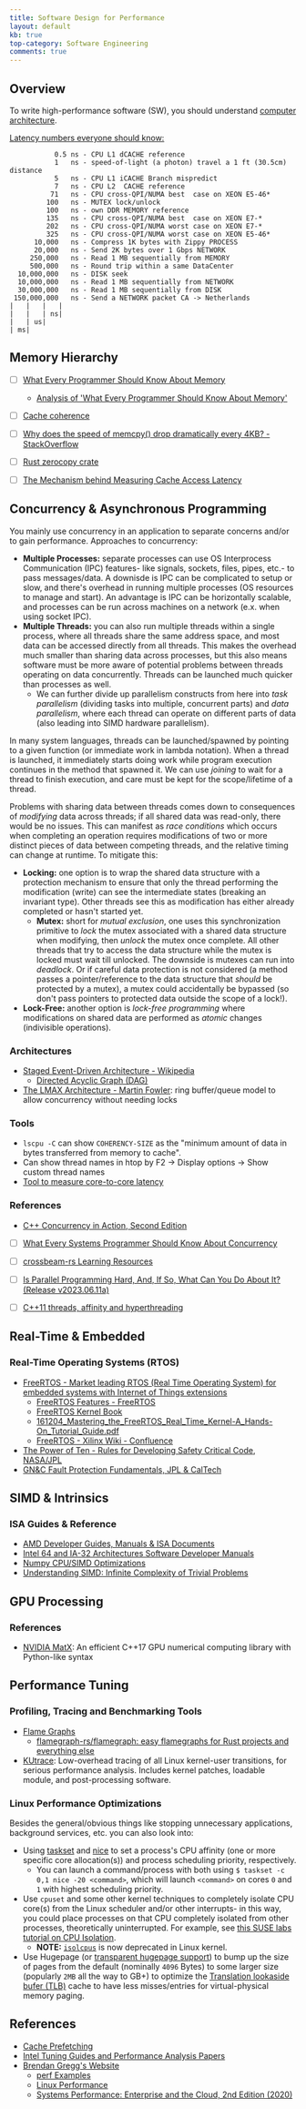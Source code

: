 ```yaml
---
title: Software Design for Performance
layout: default
kb: true
top-category: Software Engineering
comments: true
---
```


## Overview

To write high-performance software (SW), you should understand [computer architecture](../digital/comp_arch.html).

[Latency numbers everyone should know:](https://stackoverflow.com/a/4087315)
```
           0.5 ns - CPU L1 dCACHE reference
           1   ns - speed-of-light (a photon) travel a 1 ft (30.5cm) distance
           5   ns - CPU L1 iCACHE Branch mispredict
           7   ns - CPU L2  CACHE reference
          71   ns - CPU cross-QPI/NUMA best  case on XEON E5-46*
         100   ns - MUTEX lock/unlock
         100   ns - own DDR MEMORY reference
         135   ns - CPU cross-QPI/NUMA best  case on XEON E7-*
         202   ns - CPU cross-QPI/NUMA worst case on XEON E7-*
         325   ns - CPU cross-QPI/NUMA worst case on XEON E5-46*
      10,000   ns - Compress 1K bytes with Zippy PROCESS
      20,000   ns - Send 2K bytes over 1 Gbps NETWORK
     250,000   ns - Read 1 MB sequentially from MEMORY
     500,000   ns - Round trip within a same DataCenter
  10,000,000   ns - DISK seek
  10,000,000   ns - Read 1 MB sequentially from NETWORK
  30,000,000   ns - Read 1 MB sequentially from DISK
 150,000,000   ns - Send a NETWORK packet CA -> Netherlands
|   |   |   |
|   |   | ns|
|   | us|
| ms|
```

## Memory Hierarchy

- [ ] [What Every Programmer Should Know About Memory](https://people.freebsd.org/~lstewart/articles/cpumemory.pdf)
  * [Analysis of 'What Every Programmer Should Know About Memory'](https://samueleresca.net/analysis-of-what-every-programmer-should-know-about-memory/)
- [ ] [Cache coherence](https://en.wikipedia.org/wiki/Cache_coherence)
- [ ] [Why does the speed of memcpy() drop dramatically every 4KB? - StackOverflow](https://stackoverflow.com/questions/21038965/why-does-the-speed-of-memcpy-drop-dramatically-every-4kb)
- [ ] [Rust zerocopy crate](https://docs.rs/zerocopy/latest/zerocopy/)
- [ ] [The Mechanism behind Measuring Cache Access Latency](https://www.alibabacloud.com/blog/the-mechanism-behind-measuring-cache-access-latency_599384)


## Concurrency & Asynchronous Programming

You mainly use concurrency in an application to separate concerns and/or to gain performance. Approaches to concurrency:
- **Multiple Processes:** separate processes can use OS Interprocess Communication (IPC) features- like signals, sockets, files, pipes, etc.- to pass messages/data. A downisde is IPC can be complicated to setup or slow, and there's overhead in running multiple processes (OS resources to manage and start). An advantage is IPC can be horizontally scalable, and processes can be run across machines on a network (e.x. when using socket IPC).
- **Multiple Threads:** you can also run multiple threads within a single process, where all threads share the same address space, and most data can be accessed directly from all threads. This makes the overhead much smaller than sharing data across processes, but this also means software must be more aware of potential problems between threads operating on data concurrently. Threads can be launched much quicker than processes as well.
  + We can further divide up parallelism constructs from here into _task parallelism_ (dividing tasks into multiple, concurrent parts) and _data parallelism_, where each thread can operate on different parts of data (also leading into SIMD hardware parallelism).

In many system languages, threads can be launched/spawned by pointing to a given function (or immediate work in lambda notation). When a thread is launched, it immediately starts doing work while program execution continues in the method that spawned it. We can use _joining_ to wait for a thread to finish execution, and care must be kept for the scope/lifetime of a thread.

Problems with sharing data between threads comes down to consequences of _modifying_ data across threads; if all shared data was read-only, there would be no issues. This can manifest as _race conditions_ which occurs when completing an operation requires modifications of two or more distinct pieces of data between competing threads, and the relative timing can change at runtime. To mitigate this: 
- **Locking:** one option is to wrap the shared data structure with a protection mechanism to ensure that only the thread performing the modification (write) can see the intermediate states (breaking an invariant type). Other threads see this as modification has either already completed or hasn't started yet.
  + **Mutex:** short for _mutual exclusion_, one uses this synchronization primitive to _lock_ the mutex associated with a shared data structure when modifying, then _unlock_ the mutex once complete. All other threads that try to access the data structure while the mutex is locked must wait till unlocked. The downside is mutexes can run into _deadlock_. Or if careful data protection is not considered (a method passes a pointer/reference to the data structure that _should_ be protected by a mutex), a mutex could accidentally be bypassed (so don't pass pointers to protected data outside the scope of a lock!).
- **Lock-Free:** another option is _lock-free programming_ where modifications on shared data are performed as _atomic_ changes (indivisible operations).

### Architectures

- [Staged Event-Driven Architecture - Wikipedia](https://en.wikipedia.org/wiki/Staged_event-driven_architecture)
  * [Directed Acyclic Graph (DAG)](https://en.wikipedia.org/wiki/Directed_acyclic_graph)
- [The LMAX Architecture - Martin Fowler](https://martinfowler.com/articles/lmax.html): ring buffer/queue model to allow concurrency without needing locks

### Tools

* `lscpu -C` can show `COHERENCY-SIZE` as the "minimum amount of data in bytes transferred from memory to cache".
* Can show thread names in htop by F2 → Display options → Show custom thread names
* [Tool to measure core-to-core latency](https://github.com/nviennot/core-to-core-latency)

### References

* [C++ Concurrency in Action, Second Edition](https://a.co/d/5JJIIHQ)
* [ ] [What Every Systems Programmer Should Know About Concurrency](https://assets.bitbashing.io/papers/concurrency-primer.pdf)
* [ ] [crossbeam-rs Learning Resources](https://github.com/crossbeam-rs/rfcs/wiki)
* [ ] [Is Parallel Programming Hard, And, If So, What Can You Do About It? (Release v2023.06.11a)](https://arxiv.org/abs/1701.00854)
* [ ] [C++11 threads, affinity and hyperthreading](https://eli.thegreenplace.net/2016/c11-threads-affinity-and-hyperthreading/)


## Real-Time & Embedded

### Real-Time Operating Systems (RTOS)

* [FreeRTOS - Market leading RTOS (Real Time Operating System) for embedded systems with Internet of Things extensions](https://www.freertos.org/)
  + [FreeRTOS Features - FreeRTOS](https://www.freertos.org/features.html)
  + [FreeRTOS Kernel Book](https://github.com/FreeRTOS/FreeRTOS-Kernel-Book)
  + [161204_Mastering_the_FreeRTOS_Real_Time_Kernel-A_Hands-On_Tutorial_Guide.pdf](https://www.freertos.org/fr-content-src/uploads/2018/07/161204_Mastering_the_FreeRTOS_Real_Time_Kernel-A_Hands-On_Tutorial_Guide.pdf)
  + [FreeRTOS - Xilinx Wiki - Confluence](https://xilinx-wiki.atlassian.net/wiki/spaces/A/pages/18842141/FreeRTOS)
* [The Power of Ten - Rules for Developing Safety Critical Code, NASA/JPL](https://spinroot.com/gerard/pdf/P10.pdf)
* [GN&C Fault Protection Fundamentals, JPL & CalTech](https://trs.jpl.nasa.gov/bitstream/handle/2014/41696/08-0125.pdf)


## SIMD & Intrinsics

### ISA Guides & Reference

* [AMD Developer Guides, Manuals & ISA Documents](https://developer.amd.com/resources/developer-guides-manuals/)
* [Intel 64 and IA-32 Architectures Software Developer Manuals](https://software.intel.com/content/www/us/en/develop/articles/intel-sdm.html)
* [Numpy CPU/SIMD Optimizations](https://numpy.org/doc/stable/reference/simd/index.html)
* [Understanding SIMD: Infinite Complexity of Trivial Problems](https://www.modular.com/blog/understanding-simd-infinite-complexity-of-trivial-problems)

## GPU Processing

### References

* [NVIDIA MatX](https://github.com/NVIDIA/MatX): An efficient C++17 GPU numerical computing library with Python-like syntax


## Performance Tuning

### Profiling, Tracing and Benchmarking Tools

* [Flame Graphs](https://www.brendangregg.com/flamegraphs.html)
  + [flamegraph-rs/flamegraph: easy flamegraphs for Rust projects and everything else](https://github.com/flamegraph-rs/flamegraph)
* [KUtrace](https://github.com/dicksites/KUtrace): Low-overhead tracing of all Linux kernel-user transitions, for serious performance analysis. Includes kernel patches, loadable module, and post-processing software.

### Linux Performance Optimizations

Besides the general/obvious things like stopping unnecessary applications, background services, etc. you can also look into:
- Using [taskset](https://man7.org/linux/man-pages/man1/taskset.1.html) and [nice](https://www.man7.org/linux/man-pages/man1/nice.1.html) to set a process's CPU affinity (one or more specific core allocation(s)) and process scheduling priority, respectively.
  + You can launch a command/process with both using `$ taskset -c 0,1 nice -20 <command>`, which will launch `<command>` on cores `0` and `1` with highest scheduling priority.
- Use `cpuset` and some other kernel techniques to completely isolate CPU core(s) from the Linux scheduler and/or other interrupts- in this way, you could place processes on that CPU completely isolated from other processes, theoretically uninterrupted. For example, see [this SUSE labs tutorial on CPU Isolation](https://www.suse.com/c/cpu-isolation-practical-example-part-5/).
  + **NOTE:** [`isolcpus`](https://wiki.linuxfoundation.org/realtime/documentation/howto/tools/cpu-partitioning/isolcpus) is now deprecated in Linux kernel.
- Use Hugepage (or [transparent hugepage support](https://www.kernel.org/doc/Documentation/vm/transhuge.txt)) to bump up the size of pages from the default (nominally `4096` Bytes) to some larger size (popularly `2MB` all the way to GB+) to optimize the [Translation lookaside bufer (TLB)](https://en.wikipedia.org/wiki/Translation_lookaside_buffer) cache to have less misses/entries for virtual-physical memory paging.


## References

* [Cache Prefetching](https://en.wikipedia.org/wiki/Cache_prefetching)
* [Intel Tuning Guides and Performance Analysis Papers](https://www.intel.com/content/www/us/en/developer/articles/guide/processor-specific-performance-analysis-papers.html)
* [Brendan Gregg's Website](https://www.brendangregg.com/overview.html)
  + [perf Examples](https://www.brendangregg.com/perf.html)
  + [Linux Performance](https://www.brendangregg.com/linuxperf.html)
  + [Systems Performance: Enterprise and the Cloud, 2nd Edition (2020)](https://www.brendangregg.com/systems-performance-2nd-edition-book.html)

